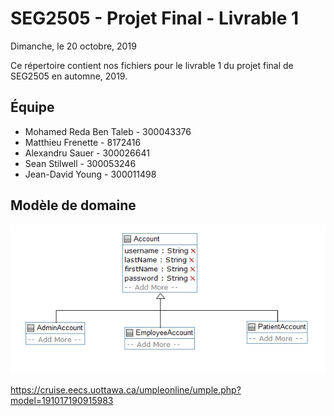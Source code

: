 # SEG2505 - Projet Final - Livrable 1
Dimanche, le 20 octobre, 2019

Ce répertoire contient nos fichiers pour le livrable 1 du projet final de SEG2505 en automne, 2019.

## Équipe
* Mohamed Reda Ben Taleb - 300043376
* Matthieu Frenette - 8172416
* Alexandru Sauer - 300026641
* Sean Stilwell - 300053246
* Jean-David Young - 300011498

## Modèle de domaine

![Modèle de domaine UML](domain-model.PNG)

https://cruise.eecs.uottawa.ca/umpleonline/umple.php?model=191017190915983
